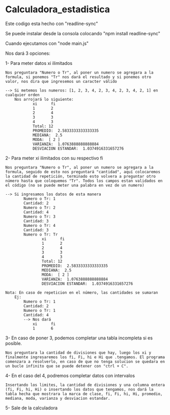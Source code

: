 # Calculadora_estadistica
Este codigo esta hecho con "readline-sync"

Se puede instalar desde la consola colocando "npm install readline-sync"

Cuando ejecutamos con "node main.js"

Nos dará 3 opciones:

1- Para meter datos xi ilimitados

    Nos preguntara "Numero o Tr", al poner un numero se agregara a la formula, si ponemos "Tr" nos dará el resultado y si ponemos otro valor, nos dira que ingresemos un caracter válido
    
    --> Si metemos los numeros: [1, 2, 3, 4, 2, 3, 4, 2, 3, 4, 2, 1] en cualquier orden
        Nos arrojará lo siguiente:
                xi      fi
                1       2
                2       4
                3       3
                4       3
                Total: 12
                PROMEDIO:  2.5833333333333335
                MEDIANA:  2.5
                MODA:  [ 2 ]
                VARIANZA:  1.0763888888888884
                DESVIACION ESTANDAR:  1.0374916331657276 

2- Para meter xi ilimitados con su respectivo fi
    
    Nos preguntara "Numero o Tr", al poner un numero se agregara a la formula, seguido de esto nos preguntará "cantidad", aquí colocaremos la cantidad de repetición, terminado esto volvera a preguntar otro número hasta que coloquemos "Tr". Todos los campos estan validados en el código (no se puede meter una palabra en vez de un numero)
    
    --> Si ingresamos los datos de esta manera
            Numero o Tr: 1
            Cantidad: 2
            Numero o Tr: 2
            Cantidad: 4
            Numero o Tr: 3
            Cantidad: 3
            Numero o Tr: 4
            Cantidad: 3
            Numero o Tr: Tr
                    xi      fi
                    1       2
                    2       4
                    3       3
                    4       3
                    Total: 12
                    PROMEDIO:  2.5833333333333335
                    MEDIANA:  2.5
                    MODA:  [ 2 ]
                    VARIANZA:  1.0763888888888884
                    DESVIACION ESTANDAR:  1.0374916331657276

    Nota: En caso de repeticion en el número, las cantidades se sumaran
        Ej: 
            Numero o Tr: 1
            Cantidad: 2
            Numero o Tr: 1
            Cantidad: 4
            --> Nos dará
                xi      fi
                1       6

3- En caso de poner 3, podemos completar una tabla incompleta si es posible.

    Nos preguntara la cantidad de divisiones que hay, luego los xi y finalmente ingresaremos los fi, Fi, hi e Hi que .tengamos. El programa comenzara a resolverlo, en caso de que no tenga solucion se quedara en un bucle infinito que se puede detener con "ctrl + C".

4- En el caso del 4, podremos completar datos con intervalos
    
    Insertando los limites, la cantidad de divisiones y una columna entera (fi, Fi, hi, Hi) o insertando los datos que tengamos, nos dará la tabla hecha que mostrara la marca de clase, fi, Fi, hi, Hi, promedio, mediana, moda, varianza y desviacion estandar.

5- Sale de la calculadora
